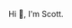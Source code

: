 Hi 👋, I'm Scott.

<!---
Scarvy/Scarvy is a ✨ special ✨ repository because its `README.md` (this file) appears on your GitHub profile.
You can click the Preview link to take a look at your changes.
--->

